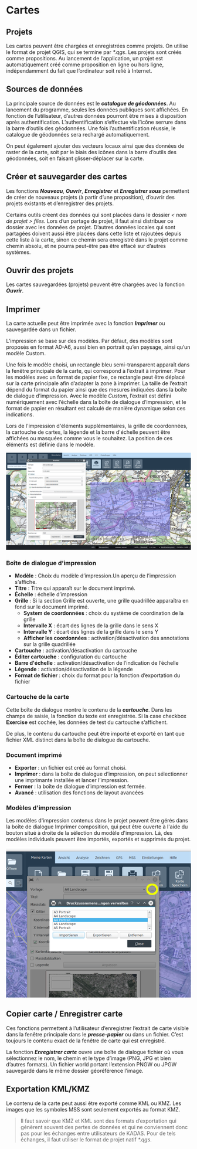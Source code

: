 <!-- WARNING: This file is autogenerated by csv2md.py -->
# Cartes


## <a name="sec0"></a>Projets

Les cartes peuvent être chargées et enregistrées comme projets. On utilise le format de projet QGIS, qui se termine par _*.qgs_. Les projets sont créés comme propositions. Au lancement de l’application, un projet est automatiquement créé comme proposition en ligne ou hors ligne, indépendamment du fait que l’ordinateur soit relié à Internet.


## <a name="sec1"></a>Sources de données

La principale source de données est le **_catalogue de géodonnées_**. Au lancement du programme, seules les données publiques sont affichées. En fonction de l’utilisateur, d’autres données pourront être mises à disposition après authentification. L’authentification s’effectue via l’icône serrure dans la barre d’outils des géodonnées. Une fois l’authentification réussie, le catalogue de géodonnées sera rechargé automatiquement.

On peut également ajouter des vecteurs locaux ainsi que des données de raster de la carte, soit par le biais des icônes dans la barre d’outils des géodonnées, soit en faisant glisser-déplacer sur la carte.


## <a name="sec2"></a>Créer et sauvegarder des cartes

Les fonctions **_Nouveau_**, **_Ouvrir_**, **_Enregistrer_** et **_Enregistrer sous_** permettent de créer de nouveaux projets (à partir d’une proposition), d’ouvrir des projets existants et d’enregistrer des projets.

Certains outils créent des données qui sont placées dans le dossier _< nom de projet > files_. Lors d’un partage de projet, il faut ainsi distribuer ce dossier avec les données de projet. D’autres données locales qui sont partagées doivent aussi être placées dans cette liste et rajoutées depuis cette liste à la carte, sinon ce chemin sera enregistré dans le projet comme chemin absolu, et ne pourra peut-être pas être effacé sur d’autres systèmes.


## <a name="sec3"></a>Ouvrir des projets

Les cartes sauvegardées (projets) peuvent être chargées avec la fonction **_Ouvrir_**.


## <a name="sec4"></a>Imprimer

La carte actuelle peut être imprimée avec la fonction **_Imprimer_** ou sauvegardée dans un fichier. 

L’impression se base sur des modèles. Par défaut, des modèles sont proposés en format A0-A6, aussi bien en portrait qu’en paysage, ainsi qu’un modèle Custom.


Une fois le modèle choisi, un rectangle bleu semi-transparent apparaît dans la fenêtre principale de la carte, qui correspond à l’extrait à imprimer. Pour les modèles avec un format de papier fixe, ce rectangle peut être déplacé sur la carte principale afin d’adapter la zone à imprimer. La taille de l’extrait dépend du format du papier ainsi que des mesures indiquées dans la boîte de dialogue d’impression. Avec le modèle _Custom_, l’extrait est défini numériquement avec l’échelle dans la boîte de dialogue d’impression, et le format de papier en résultant est calculé de manière dynamique selon ces indications.


Lors de l'impression d'éléments supplémentaires, la grille de coordonnées, la cartouche de cartes, la légende et la barre d'échelle peuvent être affichées ou masquées comme vous le souhaitez. La position de ces éléments est définie dans le modèle.

<img src="../media/image12.png" />


### Boîte de dialogue d’impression

+ **Modèle** : Choix du modèle d’impression.Un aperçu de l’impression s’affiche.
+ **Titre** : Titre qui apparaît sur le document imprimé.
+ **Échelle** : échelle d’impression
+ **Grille** : Si la section Grille est ouverte, une grille quadrillée apparaîtra en fond sur le document imprimé.
  + **System de coordonnées** : choix du système de coordination de la grille
  + **Intervalle X** : écart des lignes de la grille dans le sens X
  + **Intervalle Y** : écart des lignes de la grille dans le sens Y
  + **Afficher les coordonnées** : activation/désactivation des annotations sur la grille quadrillée
+ **Cartouche** : activation/désactivation du cartouche
+ **Éditer cartouche** : configuration du cartouche
+ **Barre d'échelle** : activation/désactivation de l’indication de l’échelle
+ **Légende** : activation/désactivation de la légende
+ **Format de fichier** : choix du format pour la fonction d’exportation du fichier


### Cartouche de la carte

Cette boîte de dialogue montre le contenu de la **_cartouche_**. Dans les champs de saisie, la fonction du texte est enregistrée. Si la case checkbox **Exercise** est cochée, les données de test du cartouche s’affichent.

De plus, le contenu du cartouche peut être importé et exporté en tant que fichier XML distinct dans la boîte de dialogue du cartouche.


### Document imprimé

+ **Exporter** : un fichier est créé au format choisi.
+ **Imprimer** : dans la boîte de dialogue d’impression, on peut sélectionner une imprimante installée et lancer l’impression.
+ **Fermer** : la boîte de dialogue d’impression est fermée.
+ **Avancé** : utilisation des fonctions de layout avancées


### Modèles d'impression

Les modèles d'impression contenus dans le projet peuvent être gérés dans la boîte de dialogue Imprimer composition, qui peut être ouverte à l'aide du bouton situé à droite de la sélection du modèle d'impression. Là, des modèles individuels peuvent être importés, exportés et supprimés du projet.

<img src="../media/image12.1.png"/>


## <a name="sec5"></a>Copier carte / Enregistrer carte

Ces fonctions permettent à l’utilisateur d’enregistrer l’extrait de carte visible dans la fenêtre principale dans le **_presse-papier_** ou dans un fichier. C’est toujours le contenu exact de la fenêtre de carte qui est enregistré.

La fonction **_Enregistrer carte_** ouvre une boîte de dialogue fichier où vous sélectionnez le nom, le chemin et le type d’image (PNG, JPG et bien d’autres formats). Un fichier world portant l’extension PNGW ou JPGW sauvegardé dans le même dossier géoréférence l’image.


## <a name="sec6"></a>Exportation KML/KMZ

Le contenu de la carte peut aussi être exporté comme KML ou KMZ. Les images que les symboles MSS sont seulement exportés au format KMZ.

> Il faut savoir que KMZ et KML sont des formats d’exportation qui génèrent souvent des pertes de données et qui ne conviennent donc pas pour les échanges entre utilisateurs de KADAS. Pour de tels échanges, il faut utiliser le format de projet natif _*.qgs_.


##


